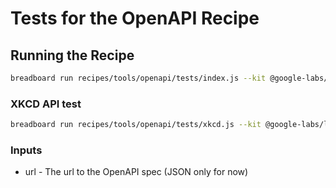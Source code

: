 # Tests for the OpenAPI Recipe

## Running the Recipe

```bash
breadboard run recipes/tools/openapi/tests/index.js --kit @google-labs/llm-starter --kit @google-labs/core-kit -i "{\"url\":\"https://api.apis.guru/v2/specs/apis.guru/2.2.0/openapi.json\"}"
```

### XKCD API test

```bash
breadboard run recipes/tools/openapi/tests/xkcd.js --kit @google-labs/llm-starter --kit @google-labs/core-kit -i "{\"url\":\"https://api.apis.guru/v2/specs/xkcd.com/1.0.0/openapi.json\"}"
```

### Inputs

- url - The url to the OpenAPI spec (JSON only for now)
